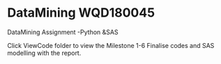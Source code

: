 # DataMining WQD180045
DataMining Assignment -Python &SAS

Click ViewCode folder to view the Milestone 1-6 Finalise codes and SAS modelling with the report.
